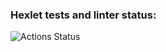 ### Hexlet tests and linter status:
![Actions Status](https://github.com/NazarenkoOleksandr/php-project-lvl1/workflows/hexlet-check/badge.svg)